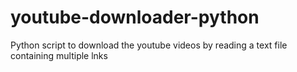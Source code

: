 # youtube-downloader-python
Python script to download the youtube videos by reading a text file containing multiple lnks
